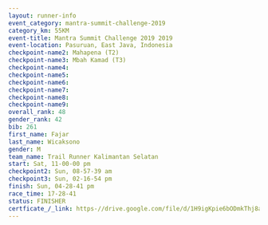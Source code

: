 ```yaml
---
layout: runner-info 
event_category: mantra-summit-challenge-2019 
category_km: 55KM 
event-title: Mantra Summit Challenge 2019 2019 
event-location: Pasuruan, East Java, Indonesia 
checkpoint-name2: Mahapena (T2) 
checkpoint-name3: Mbah Kamad (T3) 
checkpoint-name4: 
checkpoint-name5: 
checkpoint-name6: 
checkpoint-name7: 
checkpoint-name8: 
checkpoint-name9: 
overall_rank: 48
gender_rank: 42
bib: 261
first_name: Fajar
last_name: Wicaksono
gender: M
team_name: Trail Runner Kalimantan Selatan
start: Sat, 11-00-00 pm
checkpoint2: Sun, 08-57-39 am
checkpoint3: Sun, 02-16-54 pm
finish: Sun, 04-28-41 pm
race_time: 17-28-41
status: FINISHER
certficate_/_link: https-//drive.google.com/file/d/1H9igKpie6bODmkThj8a9XIQR5zQLeQOG/view?usp=sharing
---
```

